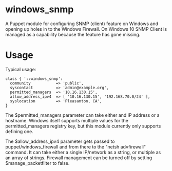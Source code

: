 # windows_snmp

A Puppet module for configuring SNMP (client) feature on Windows and opening up
holes in to the Windows Firewall. On Windows 10 SNMP Client is managed as a
capability because the feature has gone missing.

# Usage

Typical usage:

    class { '::windows_snmp':
      community           => 'public',
      syscontact          => 'admin@example.org',
      permitted_managers  => '10.16.130.15',
      allow_address_ipv4  => [ '10.16.130.15', '192.168.70.0/24' ],
      syslocation         => 'Pleasanton, CA',
    }

The $permitted_managers parameter can take either and IP address or a hostname. 
Windows itself supports multiple values for the permitted_managers registry key, 
but this module currently only supports defining one.

The $allow_address_ipv4 parameter gets passed to puppet/windows_firewall and 
from there to the "netsh advfirewall" command. It can take either a single 
IP/network as a string, or multiple as an array of strings. Firewall management 
can be turned off by setting $manage_packetfilter to false.
